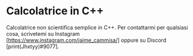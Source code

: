 # Calcolatrice in C++
Calcolatrice non scientifica semplice in C++.
Per contattarmi per qualsiasi cosa, scrivetemi su Instagram [https://www.instagram.com/jaime_cammisa/] oppure su Discord [print(Jhxtyy)#9077].
